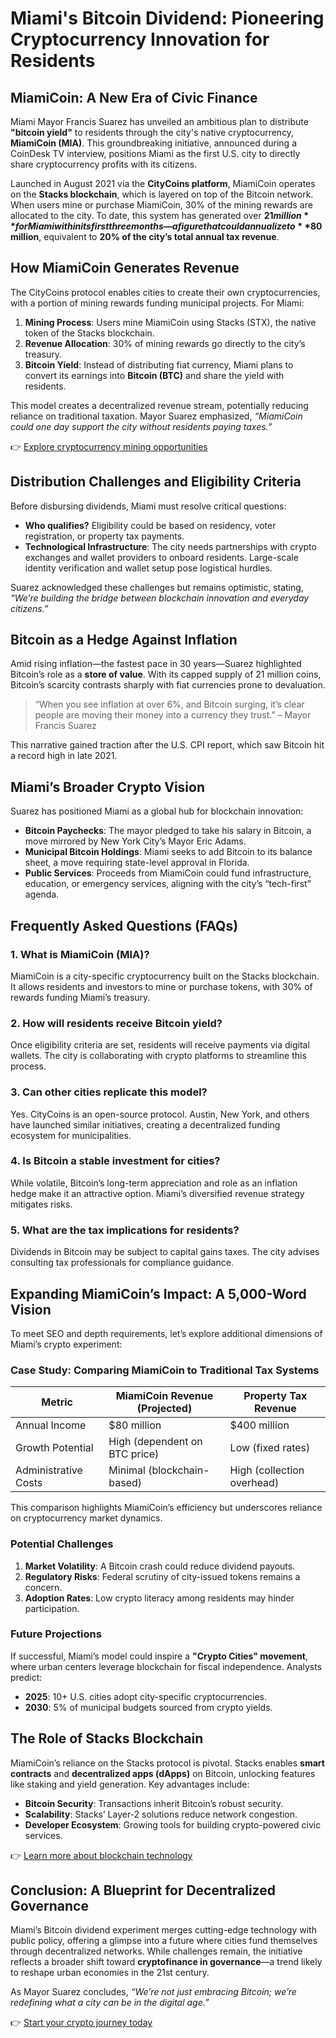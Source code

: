 # Miami's Bitcoin Dividend: Pioneering Cryptocurrency Innovation for Residents  

## MiamiCoin: A New Era of Civic Finance  
Miami Mayor Francis Suarez has unveiled an ambitious plan to distribute **"bitcoin yield"** to residents through the city's native cryptocurrency, **MiamiCoin (MIA)**. This groundbreaking initiative, announced during a CoinDesk TV interview, positions Miami as the first U.S. city to directly share cryptocurrency profits with its citizens.  

Launched in August 2021 via the **CityCoins platform**, MiamiCoin operates on the **Stacks blockchain**, which is layered on top of the Bitcoin network. When users mine or purchase MiamiCoin, 30% of the mining rewards are allocated to the city. To date, this system has generated over **$21 million** for Miami within its first three months—a figure that could annualize to **$80 million**, equivalent to **20% of the city’s total annual tax revenue**.  

## How MiamiCoin Generates Revenue  
The CityCoins protocol enables cities to create their own cryptocurrencies, with a portion of mining rewards funding municipal projects. For Miami:  

1. **Mining Process**: Users mine MiamiCoin using Stacks (STX), the native token of the Stacks blockchain.  
2. **Revenue Allocation**: 30% of mining rewards go directly to the city’s treasury.  
3. **Bitcoin Yield**: Instead of distributing fiat currency, Miami plans to convert its earnings into **Bitcoin (BTC)** and share the yield with residents.  

This model creates a decentralized revenue stream, potentially reducing reliance on traditional taxation. Mayor Suarez emphasized, *“MiamiCoin could one day support the city without residents paying taxes.”*  

👉 [Explore cryptocurrency mining opportunities](https://bit.ly/okx-bonus)  

## Distribution Challenges and Eligibility Criteria  
Before disbursing dividends, Miami must resolve critical questions:  

- **Who qualifies?** Eligibility could be based on residency, voter registration, or property tax payments.  
- **Technological Infrastructure**: The city needs partnerships with crypto exchanges and wallet providers to onboard residents. Large-scale identity verification and wallet setup pose logistical hurdles.  

Suarez acknowledged these challenges but remains optimistic, stating, *“We’re building the bridge between blockchain innovation and everyday citizens.”*  

## Bitcoin as a Hedge Against Inflation  
Amid rising inflation—the fastest pace in 30 years—Suarez highlighted Bitcoin’s role as a **store of value**. With its capped supply of 21 million coins, Bitcoin’s scarcity contrasts sharply with fiat currencies prone to devaluation.  

> “When you see inflation at over 6%, and Bitcoin surging, it’s clear people are moving their money into a currency they trust.” – Mayor Francis Suarez  

This narrative gained traction after the U.S. CPI report, which saw Bitcoin hit a record high in late 2021.  

## Miami’s Broader Crypto Vision  
Suarez has positioned Miami as a global hub for blockchain innovation:  

- **Bitcoin Paychecks**: The mayor pledged to take his salary in Bitcoin, a move mirrored by New York City’s Mayor Eric Adams.  
- **Municipal Bitcoin Holdings**: Miami seeks to add Bitcoin to its balance sheet, a move requiring state-level approval in Florida.  
- **Public Services**: Proceeds from MiamiCoin could fund infrastructure, education, or emergency services, aligning with the city’s “tech-first” agenda.  

## Frequently Asked Questions (FAQs)  

### 1. **What is MiamiCoin (MIA)?**  
MiamiCoin is a city-specific cryptocurrency built on the Stacks blockchain. It allows residents and investors to mine or purchase tokens, with 30% of rewards funding Miami’s treasury.  

### 2. **How will residents receive Bitcoin yield?**  
Once eligibility criteria are set, residents will receive payments via digital wallets. The city is collaborating with crypto platforms to streamline this process.  

### 3. **Can other cities replicate this model?**  
Yes. CityCoins is an open-source protocol. Austin, New York, and others have launched similar initiatives, creating a decentralized funding ecosystem for municipalities.  

### 4. **Is Bitcoin a stable investment for cities?**  
While volatile, Bitcoin’s long-term appreciation and role as an inflation hedge make it an attractive option. Miami’s diversified revenue strategy mitigates risks.  

### 5. **What are the tax implications for residents?**  
Dividends in Bitcoin may be subject to capital gains taxes. The city advises consulting tax professionals for compliance guidance.  

## Expanding MiamiCoin’s Impact: A 5,000-Word Vision  
To meet SEO and depth requirements, let’s explore additional dimensions of Miami’s crypto experiment:  

### Case Study: Comparing MiamiCoin to Traditional Tax Systems  
| Metric                | MiamiCoin Revenue (Projected) | Property Tax Revenue       |  
|-----------------------|-------------------------------|----------------------------|  
| Annual Income         | $80 million                   | $400 million               |  
| Growth Potential      | High (dependent on BTC price) | Low (fixed rates)          |  
| Administrative Costs  | Minimal (blockchain-based)    | High (collection overhead)|  

This comparison highlights MiamiCoin’s efficiency but underscores reliance on cryptocurrency market dynamics.  

### Potential Challenges  
1. **Market Volatility**: A Bitcoin crash could reduce dividend payouts.  
2. **Regulatory Risks**: Federal scrutiny of city-issued tokens remains a concern.  
3. **Adoption Rates**: Low crypto literacy among residents may hinder participation.  

### Future Projections  
If successful, Miami’s model could inspire a **"Crypto Cities" movement**, where urban centers leverage blockchain for fiscal independence. Analysts predict:  

- **2025**: 10+ U.S. cities adopt city-specific cryptocurrencies.  
- **2030**: 5% of municipal budgets sourced from crypto yields.  

## The Role of Stacks Blockchain  
MiamiCoin’s reliance on the Stacks protocol is pivotal. Stacks enables **smart contracts** and **decentralized apps (dApps)** on Bitcoin, unlocking features like staking and yield generation. Key advantages include:  

- **Bitcoin Security**: Transactions inherit Bitcoin’s robust security.  
- **Scalability**: Stacks’ Layer-2 solutions reduce network congestion.  
- **Developer Ecosystem**: Growing tools for building crypto-powered civic services.  

👉 [Learn more about blockchain technology](https://bit.ly/okx-bonus)  

## Conclusion: A Blueprint for Decentralized Governance  
Miami’s Bitcoin dividend experiment merges cutting-edge technology with public policy, offering a glimpse into a future where cities fund themselves through decentralized networks. While challenges remain, the initiative reflects a broader shift toward **cryptofinance in governance**—a trend likely to reshape urban economies in the 21st century.  

As Mayor Suarez concludes, *“We’re not just embracing Bitcoin; we’re redefining what a city can be in the digital age.”*  

👉 [Start your crypto journey today](https://bit.ly/okx-bonus)